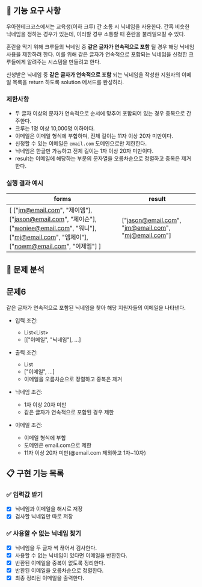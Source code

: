 ## 🚀 기능 요구 사항

우아한테크코스에서는 교육생(이하 크루) 간 소통 시 닉네임을 사용한다. 간혹 비슷한 닉네임을 정하는 경우가 있는데, 이러할 경우 소통할 때 혼란을 불러일으킬 수 있다.

혼란을 막기 위해 크루들의 닉네임 중 **같은 글자가 연속적으로 포함** 될 경우 해당 닉네임 사용을 제한하려 한다. 이를 위해 같은 글자가 연속적으로 포함되는 닉네임을 신청한 크루들에게 알려주는 시스템을 만들려고 한다.


신청받은 닉네임 중 **같은 글자가 연속적으로 포함** 되는 닉네임을 작성한 지원자의 이메일 목록을 return 하도록 solution 메서드를 완성하라.

### 제한사항

- 두 글자 이상의 문자가 연속적으로 순서에 맞추어 포함되어 있는 경우 중복으로 간주한다.
- 크루는 1명 이상 10,000명 이하이다.
- 이메일은 이메일 형식에 부합하며, 전체 길이는 11자 이상 20자 미만이다.
- 신청할 수 있는 이메일은 `email.com` 도메인으로만 제한한다.
- 닉네임은 한글만 가능하고 전체 길이는 1자 이상 20자 미만이다.
- result는 이메일에 해당하는 부분의 문자열을 오름차순으로 정렬하고 중복은 제거한다.

### 실행 결과 예시

| forms | result |
| --- | --- |
| [ ["jm@email.com", "제이엠"], ["jason@email.com", "제이슨"], ["woniee@email.com", "워니"], ["mj@email.com", "엠제이"], ["nowm@email.com", "이제엠"] ] | ["jason@email.com", "jm@email.com", "mj@email.com"] |

## 📌 문제 분석

## 문제6
같은 글자가 연속적으로 포함된 닉네임을 찾아 해당 지원자들의 이메일을 나타낸다.

+ 입력 조건:
  + List<List<String>>
  + [["이메일", "닉네임"], ...]


+ 출력 조건:
  + List<String>
  + ["이메일", ...]
  + 이메일을 오름차순으로 정렬하고 중복은 제거


+ 닉네임 조건:
  + 1자 이상 20자 미만
  + 같은 글자가 연속적으로 포함된 경우 제한  


+ 이메일 조건:
  + 이메일 형식에 부합
  + 도메인은 email.com으로 제한
  + 11자 이상 20자 미만(@email.com 제외하고 1자~10자)

## 📋 구현 기능 목록

### ✅ 입력값 받기
+ [x] 닉네임과 이메일을 해시로 저장
+ [x] 검사할 닉네임만 따로 저장

### ✅ 사용할 수 없는 닉네임 찾기
+ [x] 닉네임을 두 글자 씩 끊어서 검사한다.
+ [x] 사용할 수 없는 닉네임이 있다면 이메일을 반환한다.
+ [x] 반환된 이메일을 중복이 없도록 정리한다.
+ [x] 반환된 이메일을 오름차순으로 정렬한다.
+ [x] 최종 정리된 이메일을 출력한다.
